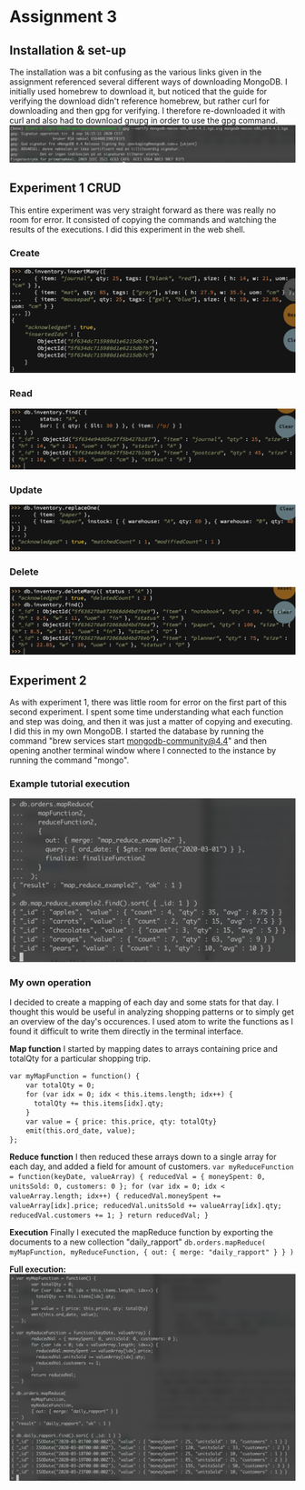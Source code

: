 # Assignment 3 #

## Installation & set-up ##
The installation was a bit confusing as the various links given in the assignment referenced several different ways of downloading MongoDB. I initially used homebrew to download it, but noticed that the guide for verifying the download didn't reference homebrew, but rather curl for downloading and then gpg for verifying. I therefore re-downloaded it with curl and also had to download gnupg in order to use the gpg command. 
![Image of verification](./images/Verify_MongoDB.png)


## Experiment 1 CRUD ##
This entire experiment was very straight forward as there was really no room for error. It consisted of copying the commands and watching the results of the executions. I did this experiment in the web shell.

### Create ###
![Image of insertion](./images/Insert.png)

### Read ###
![Image of reading](./images/Find.png)

### Update ###
![Image of replace](./images/Replace.png)

### Delete ###
![Image of deletion](./images/Delete.png)

## Experiment 2 ##
As with experiment 1, there was little room for error on the first part of this second experiment. I spent some time understanding what each function and step was doing, and then it was just a matter of copying and executing. I did this in my own MongoDB. I started the database by running the command "brew services start mongodb-community@4.4" and then opening another terminal window where I connected to the instance by running the command "mongo".

### Example tutorial execution ###
![Image of map-reduce](./images/Tutorial.png)

### My own operation ###
I decided to create a mapping of each day and some stats for that day. I thought this would be useful in analyzing shopping patterns or to simply get an overview of the day's occurences. I used atom to write the functions as I found it difficult to write them directly in the terminal interface. 

**Map function**
I started by mapping dates to arrays containing price and totalQty for a particular shopping trip.

~~~~
var myMapFunction = function() {
    var totalQty = 0;
    for (var idx = 0; idx < this.items.length; idx++) {
      totalQty += this.items[idx].qty;
    }
    var value = { price: this.price, qty: totalQty}
    emit(this.ord_date, value);
};
~~~~

**Reduce function**
I then reduced these arrays down to a single array for each day, and added a field for amount of customers.
`var myReduceFunction = function(keyDate, valueArray) {
    reducedVal = { moneySpent: 0, unitsSold: 0, customers: 0 };
    for (var idx = 0; idx < valueArray.length; idx++) {
      reducedVal.moneySpent += valueArray[idx].price;
      reducedVal.unitsSold += valueArray[idx].qty;
      reducedVal.customers += 1;
    }
    return reducedVal;
}`

**Execution**
Finally I executed the mapReduce function by exporting the documents to a new collection "daily_rapport"
`db.orders.mapReduce(
    myMapFunction,
    myReduceFunction,
    { out: { merge: "daily_rapport" } }
)`

**Full execution:**
![Image of my operation](./images/Additional_Operation.png)
